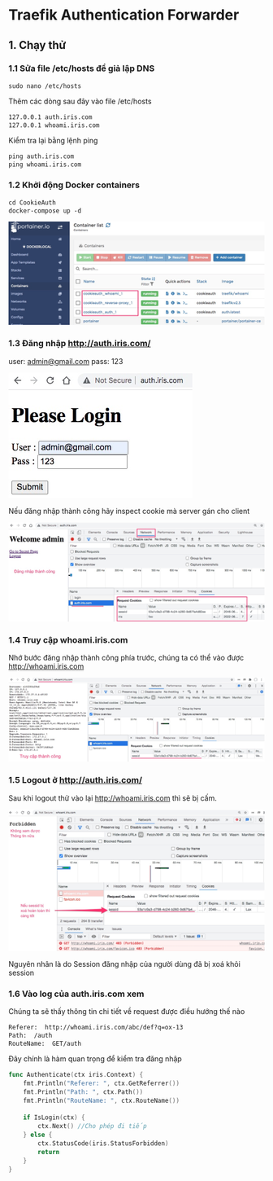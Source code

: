 # Traefik Authentication Forwarder



## 1. Chạy thử

### 1.1 Sửa file /etc/hosts để giả lập DNS

```
sudo nano /etc/hosts
```
Thêm các dòng sau đây vào file /etc/hosts
```
127.0.0.1 auth.iris.com
127.0.0.1 whoami.iris.com
```
Kiểm tra lại bằng lệnh ping
```
ping auth.iris.com
ping whoami.iris.com
```

### 1.2 Khởi động Docker containers
```
cd CookieAuth
docker-compose up -d
```
![](image/portainer.jpg)

### 1.3 Đăng nhập http://auth.iris.com/
user: admin@gmail.com
pass: 123

![](image/login.jpg)

Nếu đăng nhập thành công hãy inspect cookie mà server gán cho client

![](image/login_success.jpg)

### 1.4 Truy cập whoami.iris.com
Nhớ bước đăng nhập thành công phía trước, chúng ta có thể vào được http://whoami.iris.com

![](image/whoami_iris_com.jpg)

### 1.5 Logout ở http://auth.iris.com/

Sau khi logout thử vào lại http://whoami.iris.com thì sẽ bị cấm.

![](image/whoami_forbidden.jpg)

Nguyên nhân là do Session đăng nhập của người dùng đã bị xoá khỏi session

### 1.6 Vào log của auth.iris.com xem

Chúng ta sẽ thấy thông tin chi tiết về request được điều hướng thế nào
```
Referer:  http://whoami.iris.com/abc/def?q=ox-13
Path:  /auth
RouteName:  GET/auth
```

Đây chính là hàm quan trọng để kiểm tra đăng nhập
```go
func Authenticate(ctx iris.Context) {
	fmt.Println("Referer: ", ctx.GetReferrer())
	fmt.Println("Path: ", ctx.Path())
	fmt.Println("RouteName: ", ctx.RouteName())

	if IsLogin(ctx) {
		ctx.Next() //Cho phép đi tiếp
	} else {
		ctx.StatusCode(iris.StatusForbidden)
		return
	}
}
```